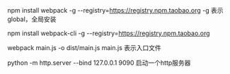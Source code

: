 




npm install webpack -g --registry=https://registry.npm.taobao.org 
	-g 表示 global，全局安装

npm install webpack-cli -g --registry=https://registry.npm.taobao.org

webpack main.js -o dist/main.js
	main.js 表示入口文件
	
	
python -m http.server --bind 127.0.0.1 9090
	启动一个http服务器
	
	
	
	
	